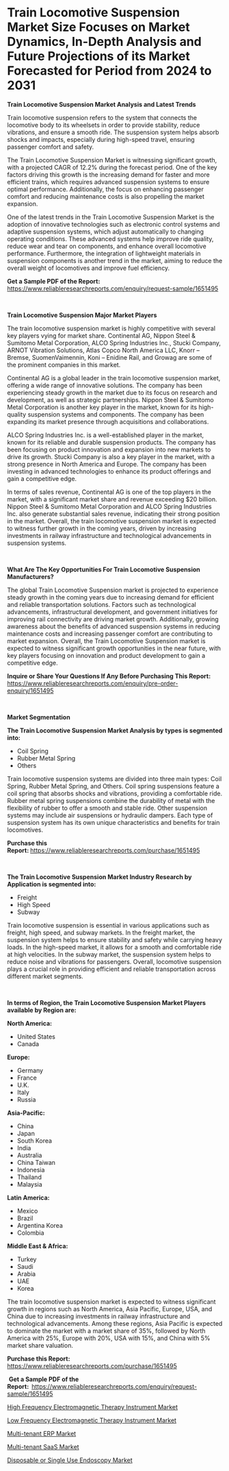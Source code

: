 <p><h1>Train Locomotive Suspension Market Size Focuses on Market Dynamics, In-Depth Analysis and Future Projections of its Market Forecasted for Period from 2024 to 2031</h1></p><p><strong>Train Locomotive Suspension Market Analysis and Latest Trends</strong></p>
<p><p>Train locomotive suspension refers to the system that connects the locomotive body to its wheelsets in order to provide stability, reduce vibrations, and ensure a smooth ride. The suspension system helps absorb shocks and impacts, especially during high-speed travel, ensuring passenger comfort and safety.</p><p>The Train Locomotive Suspension Market is witnessing significant growth, with a projected CAGR of 12.2% during the forecast period. One of the key factors driving this growth is the increasing demand for faster and more efficient trains, which requires advanced suspension systems to ensure optimal performance. Additionally, the focus on enhancing passenger comfort and reducing maintenance costs is also propelling the market expansion.</p><p>One of the latest trends in the Train Locomotive Suspension Market is the adoption of innovative technologies such as electronic control systems and adaptive suspension systems, which adjust automatically to changing operating conditions. These advanced systems help improve ride quality, reduce wear and tear on components, and enhance overall locomotive performance. Furthermore, the integration of lightweight materials in suspension components is another trend in the market, aiming to reduce the overall weight of locomotives and improve fuel efficiency.</p></p>
<p><strong>Get a Sample PDF of the Report:&nbsp;</strong> <a href="https://www.reliableresearchreports.com/enquiry/request-sample/1651495">https://www.reliableresearchreports.com/enquiry/request-sample/1651495</a></p>
<p>&nbsp;</p>
<p><strong>Train Locomotive Suspension Major Market Players</strong></p>
<p><p>The train locomotive suspension market is highly competitive with several key players vying for market share. Continental AG, Nippon Steel & Sumitomo Metal Corporation, ALCO Spring Industries Inc., Stucki Company, ARNOT Vibration Solutions, Atlas Copco North America LLC, Knorr – Bremse, SuomenVaimennin, Koni – Enidine Rail, and Growag are some of the prominent companies in this market.</p><p>Continental AG is a global leader in the train locomotive suspension market, offering a wide range of innovative solutions. The company has been experiencing steady growth in the market due to its focus on research and development, as well as strategic partnerships. Nippon Steel & Sumitomo Metal Corporation is another key player in the market, known for its high-quality suspension systems and components. The company has been expanding its market presence through acquisitions and collaborations.</p><p>ALCO Spring Industries Inc. is a well-established player in the market, known for its reliable and durable suspension products. The company has been focusing on product innovation and expansion into new markets to drive its growth. Stucki Company is also a key player in the market, with a strong presence in North America and Europe. The company has been investing in advanced technologies to enhance its product offerings and gain a competitive edge.</p><p>In terms of sales revenue, Continental AG is one of the top players in the market, with a significant market share and revenue exceeding $20 billion. Nippon Steel & Sumitomo Metal Corporation and ALCO Spring Industries Inc. also generate substantial sales revenue, indicating their strong position in the market. Overall, the train locomotive suspension market is expected to witness further growth in the coming years, driven by increasing investments in railway infrastructure and technological advancements in suspension systems.</p></p>
<p>&nbsp;</p>
<p><strong>What Are The Key Opportunities For Train Locomotive Suspension Manufacturers?</strong></p>
<p><p>The global Train Locomotive Suspension market is projected to experience steady growth in the coming years due to increasing demand for efficient and reliable transportation solutions. Factors such as technological advancements, infrastructural development, and government initiatives for improving rail connectivity are driving market growth. Additionally, growing awareness about the benefits of advanced suspension systems in reducing maintenance costs and increasing passenger comfort are contributing to market expansion. Overall, the Train Locomotive Suspension market is expected to witness significant growth opportunities in the near future, with key players focusing on innovation and product development to gain a competitive edge.</p></p>
<p><strong>Inquire or Share Your Questions If Any Before Purchasing This Report:</strong> <a href="https://www.reliableresearchreports.com/enquiry/pre-order-enquiry/1651495">https://www.reliableresearchreports.com/enquiry/pre-order-enquiry/1651495</a></p>
<p>&nbsp;</p>
<p><strong>Market Segmentation</strong></p>
<p><strong>The Train Locomotive Suspension Market Analysis by types is segmented into:</strong></p>
<p><ul><li>Coil Spring</li><li>Rubber Metal Spring</li><li>Others</li></ul></p>
<p><p>Train locomotive suspension systems are divided into three main types: Coil Spring, Rubber Metal Spring, and Others. Coil spring suspensions feature a coil spring that absorbs shocks and vibrations, providing a comfortable ride. Rubber metal spring suspensions combine the durability of metal with the flexibility of rubber to offer a smooth and stable ride. Other suspension systems may include air suspensions or hydraulic dampers. Each type of suspension system has its own unique characteristics and benefits for train locomotives.</p></p>
<p><strong>Purchase this Report:&nbsp;</strong><a href="https://www.reliableresearchreports.com/purchase/1651495">https://www.reliableresearchreports.com/purchase/1651495</a></p>
<p>&nbsp;</p>
<p><strong>The Train Locomotive Suspension Market Industry Research by Application is segmented into:</strong></p>
<p><ul><li>Freight</li><li>High Speed</li><li>Subway</li></ul></p>
<p><p>Train locomotive suspension is essential in various applications such as freight, high speed, and subway markets. In the freight market, the suspension system helps to ensure stability and safety while carrying heavy loads. In the high-speed market, it allows for a smooth and comfortable ride at high velocities. In the subway market, the suspension system helps to reduce noise and vibrations for passengers. Overall, locomotive suspension plays a crucial role in providing efficient and reliable transportation across different market segments.</p></p>
<p>&nbsp;</p>
<p><strong>In terms of Region, the Train Locomotive Suspension Market Players available by Region are:</strong></p>
<p>
    <p> <strong> North America: </strong>
        <ul>
            <li>United States</li>
            <li>Canada</li>
        </ul>
        </p> 
    <p> <strong> Europe: </strong>
        <ul>
            <li>Germany</li>
            <li>France</li>
            <li>U.K.</li>
            <li>Italy</li>
            <li>Russia</li>
        </ul>
        </p> 
    <p> <strong> Asia-Pacific: </strong>
        <ul>
            <li>China</li>
            <li>Japan</li>
            <li>South Korea</li>
            <li>India</li>
            <li>Australia</li>
            <li>China Taiwan</li>
            <li>Indonesia</li>
            <li>Thailand</li>
            <li>Malaysia</li>
        </ul>
        </p> 
    <p> <strong> Latin America: </strong>
        <ul>
            <li>Mexico</li>
            <li>Brazil</li>
            <li>Argentina Korea</li>
            <li>Colombia</li>
        </ul>
        </p> 
    <p> <strong> Middle East & Africa: </strong>
        <ul>
            <li>Turkey</li>
            <li>Saudi</li>
            <li>Arabia</li>
            <li>UAE</li>
            <li>Korea</li>
        </ul>
    </p>
    </p>
<p><p>The train locomotive suspension market is expected to witness significant growth in regions such as North America, Asia Pacific, Europe, USA, and China due to increasing investments in railway infrastructure and technological advancements. Among these regions, Asia Pacific is expected to dominate the market with a market share of 35%, followed by North America with 25%, Europe with 20%, USA with 15%, and China with 5% market share valuation.</p></p>
<p><strong>Purchase this Report: </strong><a href="https://www.reliableresearchreports.com/purchase/1651495">https://www.reliableresearchreports.com/purchase/1651495</a></p>
<p>&nbsp;<strong>Get a Sample PDF of the Report:&nbsp;&nbsp;</strong><a href="https://www.reliableresearchreports.com/enquiry/request-sample/1651495">https://www.reliableresearchreports.com/enquiry/request-sample/1651495</a></p>
<p><strong></strong></p>
<p><p><a href="https://medium.com/@anamariaagolli86/high-frequency-electromagnetic-therapy-instrument-market-trends-and-market-analysis-forecasted-for-bb66222ffa3c">High Frequency Electromagnetic Therapy Instrument Market</a></p><p><a href="https://medium.com/@anamariaagolli86/low-frequency-electromagnetic-therapy-instrument-market-share-evolution-and-market-growth-trends-c5545dda172f">Low Frequency Electromagnetic Therapy Instrument Market</a></p><p><a href="https://github.com/moyahfrancoestellec51j635wcx/Market-Research-Report-List-1/blob/main/multi-tenant-erp-market.md">Multi-tenant ERP Market</a></p><p><a href="https://github.com/lbird53714/Market-Research-Report-List-3/blob/main/multi-tenant-saas-market.md">Multi-tenant SaaS Market</a></p><p><a href="https://medium.com/@ruthmorales25/decoding-disposable-or-single-use-endoscopy-market-metrics-market-share-trends-and-growth-f7b343dbc6d3">Disposable or Single Use Endoscopy Market</a></p></p>